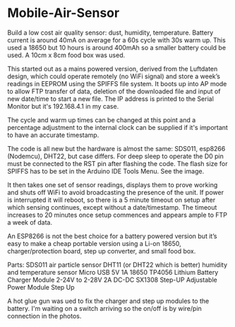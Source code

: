 # Mobile-Air-Sensor
Build a low cost air quality sensor: dust, humidity, temperature. Battery current is around 40mA on average for a 60s cycle with 30s warm up. This used a 18650 but 10 hours is around 400mAh so a smaller battery could be used. A 10cm x 8cm food box was used.

This started out as a mains powered version, derived from the Luftdaten design, which could operate remotely (no WiFi signal) and store a week’s readings in EEPROM using the SPIFFS file system. It boots up into AP mode to allow FTP transfer of data, deletion of the downloaded file and input of new date/time to start a new file. The IP address is printed to the Serial Monitor but it's 192.168.4.1 in my case.

The cycle and warm up times can be changed at this point and a percentage adjustment to the internal clock can be supplied if it's important to have an accurate timestamp.

The code is all new but the hardware is almost the same: SDS011, esp8266 (Nodemcu), DHT22, but case differs. For deep sleep to operate the D0 pin must be connected to the RST pin after flashing the code. The flash size for SPIFFS has to be set in the Arduino IDE Tools Menu. See the image. 

It then takes one set of sensor readings, displays them to prove working and shuts off WiFi to avoid broadcasting the presence of the unit. If power is interrupted it will reboot, so there is a 5 minute timeout on setup after which sensing continues, except without a date/timestamp. The timeout increases to 20 minutes once setup commences and appears ample to FTP a week of data.

An ESP8266 is not the best choice for a battery powered version but it’s easy to make a cheap portable version using a Li-on 18650, charger/protection board, step up converter, and small food box. 

Parts:
SDS011 air particle sensor
DHT11 (or DHT22 which is better) humidity and temperature sensor
Micro USB 5V 1A 18650 TP4056 Lithium Battery Charger Module
2-24V to 2-28V 2A DC-DC SX1308 Step-UP Adjustable Power Module Step Up 

A hot glue gun was ued to fix the charger and step up modules to the battery. I'm waiting on a switch arriving so the on/off is by wire/pin connection in the photos.
